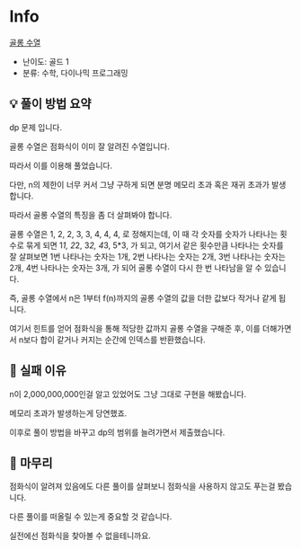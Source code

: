 # Info
[골롱 수열](https://boj.kr/2038)

- 난이도: 골드 1
- 분류: 수학, 다이나믹 프로그래밍

## 💡 풀이 방법 요약

dp 문제 입니다.

골롱 수열은 점화식이 이미 잘 알려진 수열입니다.

따라서 이를 이용해 풀었습니다.

다만, n의 제한이 너무 커서 그냥 구하게 되면 분명 메모리 초과 혹은 재귀 초과가 발생합니다.

따라서 골롱 수열의 특징을 좀 더 살펴봐야 합니다.

골롱 수열은 1, 2, 2, 3, 3, 4, 4, 4, 로 정해지는데, 이 때 각 숫자를 숫자가 나타나는 횟수로 묶게 되면 1*1, 2*2, 3*2, 4*3, 5*3, 가 되고, 여기서 같은 횟수만큼 나타나는 숫자를 잘 살펴보면 1번 나타나는 숫자는 1개, 2번 나타나는 숫자는 2개, 3번 나타나는 숫자는 2개, 4번 나타나는 숫자는 3개, 가 되어 골롱 수열이 다시 한 번 나타남을 알 수 있습니다.

즉, 골롱 수열에서 n은 1부터 f(n)까지의 골롱 수열의 값을 더한 값보다 작거나 같게 됩니다.

여기서 힌트를 얻어 점화식을 통해 적당한 값까지 골롱 수열을 구해준 후, 이를 더해가면서 n보다 합이 같거나 커지는 순간에 인덱스를 반환했습니다.

## 👀 실패 이유

n이 2,000,000,000인걸 알고 있었어도 그냥 그대로 구현을 해봤습니다.

메모리 초과가 발생하는게 당연했죠.

이후로 풀이 방법을 바꾸고 dp의 범위를 늘려가면서 제출했습니다.

## 🙂 마무리

점화식이 알려져 있음에도 다른 풀이를 살펴보니 점화식을 사용하지 않고도 푸는걸 봤습니다.

다른 풀이를 떠올릴 수 있는게 중요할 것 같습니다.

실전에선 점화식을 찾아볼 수 없을테니까요.
